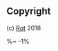 
<!-- ## TODO

- [ ] Add a new item to the todo list. -->

## Copyright

(c) [Rqt][1] 2018

[1]: https://rqt.biz

%~ -1%